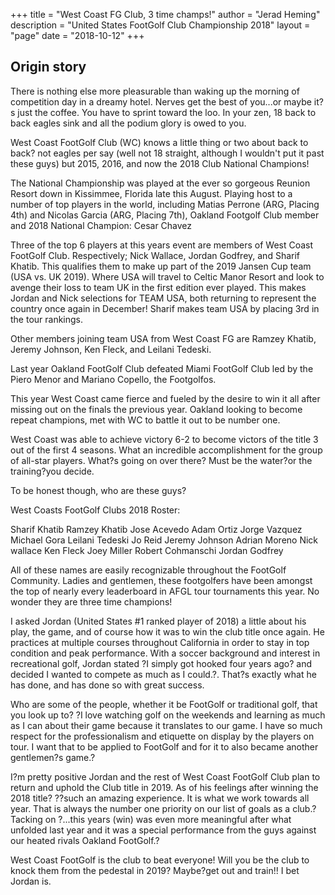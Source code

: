 +++
title = "West Coast FG Club, 3 time champs!"
author = "Jerad Heming"
description = "United States FootGolf Club Championship 2018"
layout = "page"
date = "2018-10-12"
+++


## Origin story
There is nothing else more pleasurable than waking up the morning of competition day in a dreamy hotel. Nerves get the best of you...or maybe it?s just the coffee. You have to sprint toward the loo. In your zen, 18 back to back eagles sink and all the podium glory is owed to you.

West Coast FootGolf Club (WC) knows a little thing or two about back to back? not eagles per say (well not 18 straight, although I wouldn't put it past these guys) but 2015, 2016, and now the 2018 Club National Champions!

The National Championship was played at the ever so gorgeous Reunion Resort down in Kissimmee, Florida late this August. Playing host to a number of top players in the world, including Matias Perrone (ARG, Placing 4th) and Nicolas Garcia (ARG, Placing 7th), Oakland Footgolf Club member and 2018 National Champion: Cesar Chavez

Three of the top 6 players at this years event are members of West Coast FootGolf Club. Respectively; Nick Wallace, Jordan Godfrey, and Sharif Khatib. This qualifies them to make up part of the 2019 Jansen Cup team (USA vs. UK 2019). Where USA will travel to Celtic Manor Resort and look to avenge their loss to team UK in the first edition ever played. This makes Jordan and Nick selections for TEAM USA, both returning to represent the country once again in December! Sharif makes team USA by placing 3rd in the tour rankings.

Other members joining team USA from West Coast FG are Ramzey Khatib, Jeremy Johnson, Ken Fleck, and Leilani Tedeski.  

Last year Oakland FootGolf Club defeated Miami FootGolf Club led by the Piero Menor and Mariano Copello, the Footgolfos.

This year West Coast came fierce and fueled by the desire to win it all after missing out on the finals the previous year. Oakland looking to become repeat champions, met with WC to battle it out to be number one.

West Coast was able to achieve victory 6-2 to become victors of the title 3 out of the first 4 seasons. What an incredible accomplishment for the group of all-star players. What?s going on over there? Must be the water?or the training?you decide.

To be honest though, who are these guys? 

West Coasts FootGolf Clubs 2018 Roster:

Sharif Khatib              Ramzey Khatib                 Jose Acevedo          Adam Ortiz
Jorge Vazquez           Michael Gora                    Leilani Tedeski         Jo Reid
Jeremy Johnson        Adrian Moreno                  Nick wallace            Ken Fleck
Joey Miller                  Robert Cohmanschi        Jordan Godfrey

All of these names are easily recognizable throughout the FootGolf Community. Ladies and gentlemen, these footgolfers have been amongst the top of nearly every leaderboard in AFGL tour tournaments this year. No wonder they are three time champions!

I asked Jordan (United States #1 ranked player of 2018) a little about his play, the game, and of course how it was to win the club title once again. He practices at multiple courses throughout California in order to stay in top condition and peak performance. With a soccer background and interest in recreational golf, Jordan stated ?I simply got hooked four years ago? and decided I wanted to compete as much as I could.?. That?s exactly what he has done, and has done so with great success. 

Who are some of the people, whether it be FootGolf or traditional golf, that you look up to? 
 ?I love watching golf on the weekends and learning as much as I can about their game because it translates to our game. I have so much respect for the professionalism and etiquette on display by the players on tour. I want that to be applied to FootGolf and for it to also became another gentlemen?s game.?

I?m pretty positive Jordan and the rest of West Coast FootGolf Club plan to return and uphold the Club title in 2019. As of his feelings after winning the 2018 title? ??such an  amazing experience. It is what we work towards all year. That is always the number one priority on our list of goals as a club.? Tacking on ?...this years (win) was even more meaningful after what unfolded last year and it was a special performance from the guys against our heated rivals Oakland FootGolf.?

West Coast FootGolf is the club to beat everyone!
Will you be the club to knock them from the pedestal in 2019?
Maybe?get out and train!! 
I bet Jordan is. 


